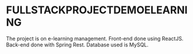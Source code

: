 # FULLSTACKPROJECTDEMOELEARNING
The project is on e-learning management.
Front-end done using ReactJS.
Back-end done with Spring Rest.
Database used is MySQL.

